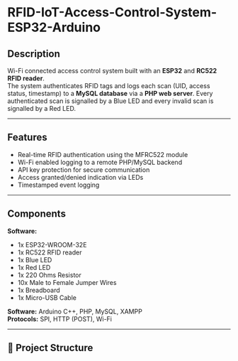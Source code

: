 # RFID-IoT-Access-Control-System-ESP32-Arduino

## Description

Wi-Fi connected access control system built with an **ESP32** and **RC522 RFID reader**.  
The system authenticates RFID tags and logs each scan (UID, access status, timestamp) to a **MySQL database** via a **PHP web server**. Every authenticated scan is signalled by a Blue LED and every invalid scan is signalled by a Red LED.

---

## Features
- Real-time RFID authentication using the MFRC522 module
- Wi-Fi enabled logging to a remote PHP/MySQL backend
- API key protection for secure communication
- Access granted/denied indication via LEDs
- Timestamped event logging

---

## Components

**Software:**
- 1x ESP32-WROOM-32E
- 1x RC522 RFID reader
- 1x Blue LED
- 1x Red LED
- 1x 220 Ohms Resistor
- 10x Male to Female Jumper Wires
- 1x Breadboard
- 1x Micro-USB Cable

**Software:** Arduino C++, PHP, MySQL, XAMPP  
**Protocols:** SPI, HTTP (POST), Wi-Fi

---

## 📂 Project Structure
